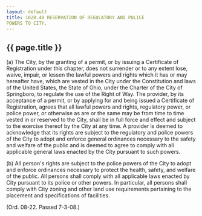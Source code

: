 ```yaml
---
layout: default 
title: 1028.48 RESERVATION OF REGULATORY AND POLICE
POWERS TO CITY.
---
```


{{ page.title }}
----------------

​(a) The City, by the granting of a permit, or by issuing a Certificate
of Registration under this chapter, does not surrender or to any extent
lose, waive, impair, or lessen the lawful powers and rights which it has
or may hereafter have, which are vested in the City under the
Constitution and laws of the United States, the State of Ohio, under the
Charter of the City of Springboro, to regulate the use of the Right of
Way. The provider, by its acceptance of a permit, or by applying for and
being issued a Certificate of Registration, agrees that all lawful
powers and rights, regulatory power, or police power, or otherwise as
are or the same may be from time to time vested in or reserved to the
City, shall be in full force and effect and subject to the exercise
thereof by the City at any time. A provider is deemed to acknowledge
that its rights are subject to the regulatory and police powers of the
City to adopt and enforce general ordinances necessary to the safety and
welfare of the public and is deemed to agree to comply with all
applicable general laws enacted by the City pursuant to such powers.

​(b) All person's rights are subject to the police powers of the City to
adopt and enforce ordinances necessary to protect the health, safety,
and welfare of the public. All persons shall comply with all applicable
laws enacted by City pursuant to its police or other powers. In
particular, all persons shall comply with City zoning and other land use
requirements pertaining to the placement and specifications of
facilities.

(Ord. 08-22. Passed 7-3-08.)
